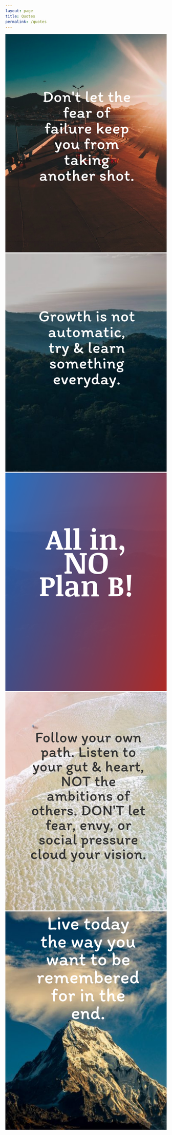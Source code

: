 ```yaml
---
layout: page
title: Quotes
permalink: /quotes
---
```

<!-- Responsive Images -->
<div class="image-row">
  <div class="image-column">
    <img src="assets/images/quotes/dont_let_the_fear_of_failure.png">
    <img src="assets/images/quotes/growth_is_not_automatic.png">
  </div>
    <div class="image-column">
      <img src="assets/images/quotes/all_in_no_plan_b.png">
      <img src="assets/images/quotes/follow_your_own_path.png">
  </div>
      <div class="image-column">
      <img src="assets/images/quotes/live_today_what_you_want_to_be_remembered_for.png">
  </div>
</div>

<!-- Grid Images

<div class="gallery">
    <figure class="gallery__item gallery__item--1">
        <img src="assets/images/image-1.jpg" alt="" class="gallery__img">
    </figure>
    <figure class="gallery__item gallery__item--2">
        <img src="assets/images/image-2.jpg" alt="" class="gallery__img">
    </figure>
    <figure class="gallery__item gallery__item--3">
        <img src="assets/images/image-3.jpg" alt="" class="gallery__img">
    </figure>
    <figure class="gallery__item gallery__item--4">
        <img src="assets/images/image-4.jpg" alt="" class="gallery__img">
    </figure>
    <figure class="gallery__item gallery__item--5">
        <img src="assets/images/image-5.jpg" alt="" class="gallery__img">
    </figure>
    <figure class="gallery__item gallery__item--6">
        <img src="assets/images/image-6.jpg" alt="" class="gallery__img">
    </figure>
</div> -->
